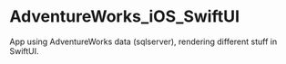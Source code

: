 # AdventureWorks_iOS_SwiftUI
App using AdventureWorks data (sqlserver), rendering different stuff in SwiftUI.
